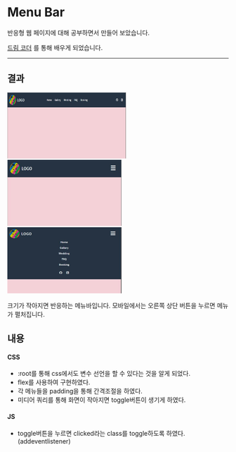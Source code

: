 # Menu Bar

반응형 웹 페이지에 대해 공부하면서 만들어 보았습니다.

[드림 코더](https://www.youtube.com/watch?v=X91jsJyZofw&list=PLv2d7VI9OotQ1F92Jp9Ce7ovHEsuRQB3Y&index=14) 를 통해 배우게 되었습니다.

<hr>

## 결과

<img src="./result/1.jpg" width="270px" height="150px" title="1" alt="1"></img>
<img src="./result/2.jpg" width="260px" height="150px" title="2" alt="3"></img>
<img src="./result/3.jpg" width="260px" height="150px" title="3" alt="3"></img>

크기가 작아지면 반응하는 메뉴바입니다. 모바일에서는 오른쪽 상단 버튼을 누르면 메뉴가 펼처집니다.

## 내용

#### CSS

- :root를 통해 css에서도 변수 선언을 할 수 있다는 것을 알게 되었다.
- flex를 사용하여 구현하였다.
- 각 메뉴들을 padding을 통해 간격조절을 하였다.
- 미디어 쿼리를 통해 화면이 작아지면 toggle버튼이 생기게 하였다.

#### JS

- toggle버튼을 누르면 clicked라는 class를 toggle하도록 하였다.(addeventlistener)

